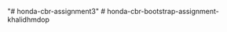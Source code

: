 "# honda-cbr-assignment3" 
#   h o n d a - c b r - b o o t s t r a p - a s s i g n m e n t - k h a l i d h m d o p  
 